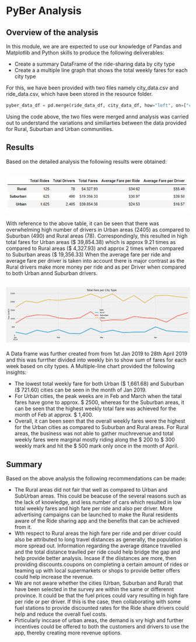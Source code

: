 # **PyBer Analysis**

## Overview of the analysis

In this module, we are are expected to use our knowledge of Pandas and Matplotlib and Python skills to produce the following deliverables:
* Create a summary DataFrame of the ride-sharing data by city type
* Create a a multiple line graph that shows the total weekly fares for each city type
 
For this, we have been provided with two files namely city_data.csv and ride_data.csv, which have been stored in the resource folder. 
~~~python 
pyber_data_df = pd.merge(ride_data_df, city_data_df, how="left", on=["city", "city"])
~~~
Using the code above, the two files were merged annd analysis was carried out to understand the variations and similiarties between the data provided for Rural, Suburban and Urban communities. 

## Results
Based on the detailed analysis the following results were obtained:

![Summary DataFrame](https://github.com/Manishthapa2022/PyBer_analysis/blob/main/analysis/PyBer_Summary.png)
---
With reference to the above table, it can be seen that there was overwhelming high number of drivers in Urban areas (2405) as compared to Suburban (490) and Rural areas (78). Correspondingly, this resulted in high total fares for Urban areas ($ 39,854.38) which is approx 9.21 times as compared to Rural areas ($ 4,327.93) and approx 2 times when compared to Suburban areas ($ 19,356.33)
When the average fare per ride and average fare per driver is taken into account there is major contrast as the Rural drivers make more money per ride and as per Driver when compared to both Urban annd Suburban drivers. 

![Multiple city chart](https://github.com/Manishthapa2022/PyBer_analysis/blob/main/analysis/PyBer_fare_summary.png)
---
A Data frame was further created from from 1st Jan 2019 to 28th April 2019 and this was furrther divided into weekly bin to show sum of fares for each week based on city types. A Multiple-line chart provided the following insights:
* The lowest total weekly fare for both Urban ($ 1,661.68) and Suburban ($ 721.60) cities can be seen in the month of Jan 2019. 
* For Urban cities, the peak weeks are in Feb and March when the tatal fares have gone to approx. $ 2500, whereas for the Suburban areas, it can be seen that the highest weekly total fare was achieved for the month of Feb at approx. $ 1,400. 
* Overall, it can been seen that the overall weekly fares were the highest for the Urban cities as compared to Suburban and Rural areas. For Rural areas, the business was not able to gather muchrevenue and total weekly fares were marginal mostly riding along the $ 200 to $ 300 weekly mark and hit the $ 500 mark only once in the month of April.  

## Summary
 Based on the above analysis the following recommendations can be made:
 * The Rural areas did not fair that well as compared to Urban and SubUrban areas. This could be beacuse of the several reasons such as the lack of knowledge, and less number of cars which resulted in low total weekly fares and high fare per ride and also per driver. More advertising campaigns can be launched to make the Rural residents aware of the Ride sharing app and the benefits that can be achieved from it. 
 * Wth respect to Rural areas the high fare per ride and per driver could also be attributed to long travel distances as generally, the population is more spread out. Information regarding the average ditance travelled and the total distance travlled per ride could help bridge the gap and help provide better analysis. Incase if the diistances are more, then providing discounts.coupons on completing a certain amount of rides or teaming up with local supermarkets or shops to provide better offers could help increase the revenue.
 * We are not aware whether the cities (Urban, Suburban and Rural) that have been selected in the survey are within the same or differennt province. It could be that the fuel prices could vary resulting in high fare per ride or per driver. If this is the case, then collaborating with some fuel stations to provide discounted rates for the Ride share drivers could help and reduce the overall fuel costs.  
 * Pirticularly inccase of urban areas, the demand is vry high and further incentives could be offered to both the customers and drivers to use the app, thereby creating more revenue options. 

